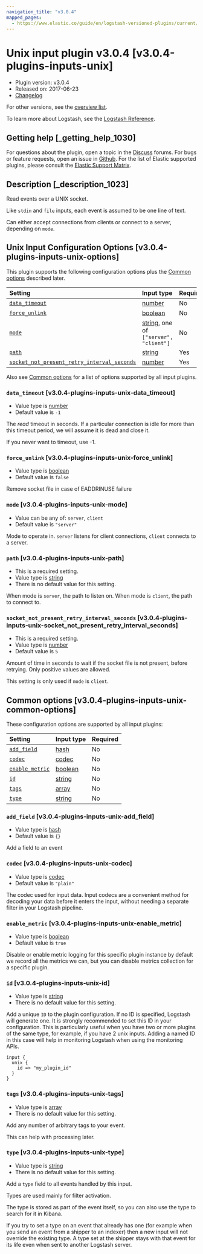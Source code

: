 ```yaml
---
navigation_title: "v3.0.4"
mapped_pages:
  - https://www.elastic.co/guide/en/logstash-versioned-plugins/current/v3.0.4-plugins-inputs-unix.html
---
```


# Unix input plugin v3.0.4 [v3.0.4-plugins-inputs-unix]

* Plugin version: v3.0.4
* Released on: 2017-06-23
* [Changelog](https://github.com/logstash-plugins/logstash-input-unix/blob/v3.0.4/CHANGELOG.md)

For other versions, see the [overview list](input-unix-index.md).

To learn more about Logstash, see the [Logstash Reference](https://www.elastic.co/guide/en/logstash/current/index.html).

## Getting help [_getting_help_1030]

For questions about the plugin, open a topic in the [Discuss](http://discuss.elastic.co) forums. For bugs or feature requests, open an issue in [Github](https://github.com/logstash-plugins/logstash-input-unix). For the list of Elastic supported plugins, please consult the [Elastic Support Matrix](https://www.elastic.co/support/matrix#matrix_logstash_plugins).

## Description [_description_1023]

Read events over a UNIX socket.

Like `stdin` and `file` inputs, each event is assumed to be one line of text.

Can either accept connections from clients or connect to a server, depending on `mode`.

## Unix Input Configuration Options [v3.0.4-plugins-inputs-unix-options]

This plugin supports the following configuration options plus the [Common options](v3-0-4-plugins-inputs-unix.md#v3.0.4-plugins-inputs-unix-common-options) described later.

| Setting | Input type | Required |
| :- | :- | :- |
| [`data_timeout`](v3-0-4-plugins-inputs-unix.md#v3.0.4-plugins-inputs-unix-data_timeout) | [number](/lsr/value-types.md#number) | No |
| [`force_unlink`](v3-0-4-plugins-inputs-unix.md#v3.0.4-plugins-inputs-unix-force_unlink) | [boolean](/lsr/value-types.md#boolean) | No |
| [`mode`](v3-0-4-plugins-inputs-unix.md#v3.0.4-plugins-inputs-unix-mode) | [string](/lsr/value-types.md#string), one of `["server", "client"]` | No |
| [`path`](v3-0-4-plugins-inputs-unix.md#v3.0.4-plugins-inputs-unix-path) | [string](/lsr/value-types.md#string) | Yes |
| [`socket_not_present_retry_interval_seconds`](v3-0-4-plugins-inputs-unix.md#v3.0.4-plugins-inputs-unix-socket_not_present_retry_interval_seconds) | [number](/lsr/value-types.md#number) | Yes |

Also see [Common options](v3-0-4-plugins-inputs-unix.md#v3.0.4-plugins-inputs-unix-common-options) for a list of options supported by all input plugins.

### `data_timeout` [v3.0.4-plugins-inputs-unix-data_timeout]

* Value type is [number](/lsr/value-types.md#number)
* Default value is `-1`

The *read* timeout in seconds. If a particular connection is idle for more than this timeout period, we will assume it is dead and close it.

If you never want to timeout, use -1.

### `force_unlink` [v3.0.4-plugins-inputs-unix-force_unlink]

* Value type is [boolean](/lsr/value-types.md#boolean)
* Default value is `false`

Remove socket file in case of EADDRINUSE failure

### `mode` [v3.0.4-plugins-inputs-unix-mode]

* Value can be any of: `server`, `client`
* Default value is `"server"`

Mode to operate in. `server` listens for client connections, `client` connects to a server.

### `path` [v3.0.4-plugins-inputs-unix-path]

* This is a required setting.
* Value type is [string](/lsr/value-types.md#string)
* There is no default value for this setting.

When mode is `server`, the path to listen on. When mode is `client`, the path to connect to.

### `socket_not_present_retry_interval_seconds` [v3.0.4-plugins-inputs-unix-socket_not_present_retry_interval_seconds]

* This is a required setting.
* Value type is [number](/lsr/value-types.md#number)
* Default value is `5`

Amount of time in seconds to wait if the socket file is not present, before retrying. Only positive values are allowed.

This setting is only used if `mode` is `client`.

## Common options [v3.0.4-plugins-inputs-unix-common-options]

These configuration options are supported by all input plugins:

| Setting | Input type | Required |
| :- | :- | :- |
| [`add_field`](v3-0-4-plugins-inputs-unix.md#v3.0.4-plugins-inputs-unix-add_field) | [hash](/lsr/value-types.md#hash) | No |
| [`codec`](v3-0-4-plugins-inputs-unix.md#v3.0.4-plugins-inputs-unix-codec) | [codec](/lsr/value-types.md#codec) | No |
| [`enable_metric`](v3-0-4-plugins-inputs-unix.md#v3.0.4-plugins-inputs-unix-enable_metric) | [boolean](/lsr/value-types.md#boolean) | No |
| [`id`](v3-0-4-plugins-inputs-unix.md#v3.0.4-plugins-inputs-unix-id) | [string](/lsr/value-types.md#string) | No |
| [`tags`](v3-0-4-plugins-inputs-unix.md#v3.0.4-plugins-inputs-unix-tags) | [array](/lsr/value-types.md#array) | No |
| [`type`](v3-0-4-plugins-inputs-unix.md#v3.0.4-plugins-inputs-unix-type) | [string](/lsr/value-types.md#string) | No |

### `add_field` [v3.0.4-plugins-inputs-unix-add_field]

* Value type is [hash](/lsr/value-types.md#hash)
* Default value is `{}`

Add a field to an event

### `codec` [v3.0.4-plugins-inputs-unix-codec]

* Value type is [codec](/lsr/value-types.md#codec)
* Default value is `"plain"`

The codec used for input data. Input codecs are a convenient method for decoding your data before it enters the input, without needing a separate filter in your Logstash pipeline.

### `enable_metric` [v3.0.4-plugins-inputs-unix-enable_metric]

* Value type is [boolean](/lsr/value-types.md#boolean)
* Default value is `true`

Disable or enable metric logging for this specific plugin instance by default we record all the metrics we can, but you can disable metrics collection for a specific plugin.

### `id` [v3.0.4-plugins-inputs-unix-id]

* Value type is [string](/lsr/value-types.md#string)
* There is no default value for this setting.

Add a unique `ID` to the plugin configuration. If no ID is specified, Logstash will generate one. It is strongly recommended to set this ID in your configuration. This is particularly useful when you have two or more plugins of the same type, for example, if you have 2 unix inputs. Adding a named ID in this case will help in monitoring Logstash when using the monitoring APIs.

```
input {
  unix {
    id => "my_plugin_id"
  }
}
```

### `tags` [v3.0.4-plugins-inputs-unix-tags]

* Value type is [array](/lsr/value-types.md#array)
* There is no default value for this setting.

Add any number of arbitrary tags to your event.

This can help with processing later.

### `type` [v3.0.4-plugins-inputs-unix-type]

* Value type is [string](/lsr/value-types.md#string)
* There is no default value for this setting.

Add a `type` field to all events handled by this input.

Types are used mainly for filter activation.

The type is stored as part of the event itself, so you can also use the type to search for it in Kibana.

If you try to set a type on an event that already has one (for example when you send an event from a shipper to an indexer) then a new input will not override the existing type. A type set at the shipper stays with that event for its life even when sent to another Logstash server.
